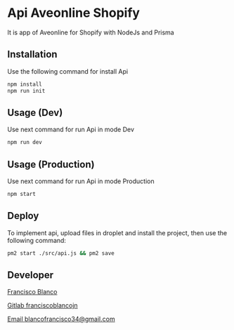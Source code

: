 # Api Aveonline Shopify 

It is app of Aveonline for Shopify with NodeJs and Prisma

## Installation

Use the following command for install Api

```bash
npm install
npm run init
```

## Usage (Dev)

Use next command for run Api in mode Dev

```bash
npm run dev
```

## Usage (Production)

Use next command for run Api in mode Production

```bash
npm start
```

## Deploy
To implement api, upload files in droplet and install the project, then use the following command:

```bash
pm2 start ./src/api.js && pm2 save
```

## Developer
[Francisco Blanco](https://franciscoblanco.vercel.app/)

[Gitlab franciscoblancojn](https://gitlab.com/franciscoblancojn)

[Email blancofrancisco34@gmail.com](mailto:blancofrancisco34@gmail.com)